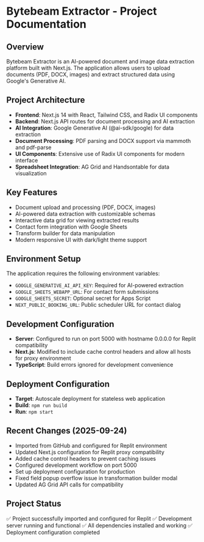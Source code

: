 # Bytebeam Extractor - Project Documentation

## Overview
Bytebeam Extractor is an AI-powered document and image data extraction platform built with Next.js. The application allows users to upload documents (PDF, DOCX, images) and extract structured data using Google's Generative AI.

## Project Architecture
- **Frontend**: Next.js 14 with React, Tailwind CSS, and Radix UI components
- **Backend**: Next.js API routes for document processing and AI extraction
- **AI Integration**: Google Generative AI (@ai-sdk/google) for data extraction
- **Document Processing**: PDF parsing and DOCX support via mammoth and pdf-parse
- **UI Components**: Extensive use of Radix UI components for modern interface
- **Spreadsheet Integration**: AG Grid and Handsontable for data visualization

## Key Features
- Document upload and processing (PDF, DOCX, images)
- AI-powered data extraction with customizable schemas
- Interactive data grid for viewing extracted results
- Contact form integration with Google Sheets
- Transform builder for data manipulation
- Modern responsive UI with dark/light theme support

## Environment Setup
The application requires the following environment variables:
- `GOOGLE_GENERATIVE_AI_API_KEY`: Required for AI-powered extraction
- `GOOGLE_SHEETS_WEBAPP_URL`: For contact form submissions
- `GOOGLE_SHEETS_SECRET`: Optional secret for Apps Script
- `NEXT_PUBLIC_BOOKING_URL`: Public scheduler URL for contact dialog

## Development Configuration
- **Server**: Configured to run on port 5000 with hostname 0.0.0.0 for Replit compatibility
- **Next.js**: Modified to include cache control headers and allow all hosts for proxy environment
- **TypeScript**: Build errors ignored for development convenience

## Deployment Configuration
- **Target**: Autoscale deployment for stateless web application
- **Build**: `npm run build`
- **Run**: `npm start`

## Recent Changes (2025-09-24)
- Imported from GitHub and configured for Replit environment
- Updated Next.js configuration for Replit proxy compatibility
- Added cache control headers to prevent caching issues
- Configured development workflow on port 5000
- Set up deployment configuration for production
- Fixed field popup overflow issue in transformation builder modal
- Updated AG Grid API calls for compatibility

## Project Status
✅ Project successfully imported and configured for Replit
✅ Development server running and functional
✅ All dependencies installed and working
✅ Deployment configuration completed